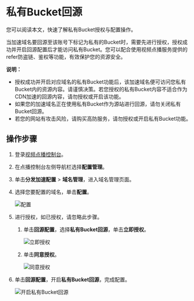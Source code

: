 # 私有Bucket回源

您可以阅读本文，快速了解私有Bucket授权与配置操作。

当加速域名要回源至该账号下标记为私有的Bucket时，需要先进行授权，授权成功并开启回源配置后才能访问私有Bucket。您可以配合使用视频点播服务提供的refer防盗链、鉴权等功能，有效保护您的资源安全。

**说明：**

-   授权成功并开启对应域名的私有Bucket功能后，该加速域名便可访问您私有Bucket内的资源内容。请谨慎决策。若您授权的私有Bucket内容不适合作为CDN加速的回源内容，请勿授权或开启该功能。
-   如果您的加速域名正在使用私有Bucket作为源站进行回源，请勿关闭私有Bucket回源。
-   若您的网站有攻击风险，请购买高防服务，请勿授权或开启私有Bucket功能。

## 操作步骤

1.  登录[视频点播控制台](https://vod.console.aliyun.com/)。

2.  在点播控制台左侧导航栏选择**配置管理**。

3.  单击**分发加速配置** \> **域名管理**，进入域名管理页面。

4.  选择您要配置的域名，单击**配置**。

    ![配置](https://static-aliyun-doc.oss-accelerate.aliyuncs.com/assets/img/zh-CN/1277415061/p180549.png)

5.  进行授权，如已授权，请忽略此步骤。

    1.  单击**回源配置**，选择**私有Bucket回源**，单击**立即授权**。

        ![立即授权](https://static-aliyun-doc.oss-accelerate.aliyuncs.com/assets/img/zh-CN/0338415061/p180601.png)

    2.  单击**同意授权**。

        ![同意授权](https://static-aliyun-doc.oss-accelerate.aliyuncs.com/assets/img/zh-CN/0338415061/p180603.png)

6.  单击**回源配置**，开启**私有Bucket回源**，完成配置。

    ![开启私有Bucket回源](https://static-aliyun-doc.oss-accelerate.aliyuncs.com/assets/img/zh-CN/0825276061/p180606.png)


